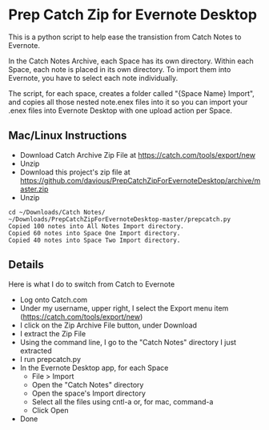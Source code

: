 # Prep Catch Zip for Evernote Desktop

This is a python script to help ease the transistion from Catch Notes to Evernote.

In the Catch Notes Archive, each Space has its own directory. Within each Space, each note is placed in its own directory. To import them into Evernote, you have to select each note individually.
  
The script, for each space, creates a folder called "{Space Name} Import", and copies all those nested note.enex files into it so you can import your .enex files into Evernote Desktop with one upload action per Space. 

## Mac/Linux Instructions

* Download Catch Archive Zip File at https://catch.com/tools/export/new
* Unzip
* Download this project's zip file at https://github.com/davious/PrepCatchZipForEvernoteDesktop/archive/master.zip
* Unzip

```
cd ~/Downloads/Catch Notes/
~/Downloads/PrepCatchZipForEvernoteDesktop-master/prepcatch.py
Copied 100 notes into All Notes Import directory.
Copied 60 notes into Space One Import directory.
Copied 40 notes into Space Two Import directory.
```

## Details

Here is what I do to switch from Catch to Evernote
 
* Log onto Catch.com
* Under my username, upper right, I select the Export menu item (https://catch.com/tools/export/new)
* I click on the Zip Archive File button, under Download
* I extract the Zip File
* Using the command line, I go to the "Catch Notes" directory I just extracted
* I run prepcatch.py
* In the Evernote Desktop app, for each Space
    * File > Import
    * Open the "Catch Notes" directory
    * Open the space's Import directory
    * Select all the files using cntl-a or, for mac, command-a
    * Click Open
* Done

